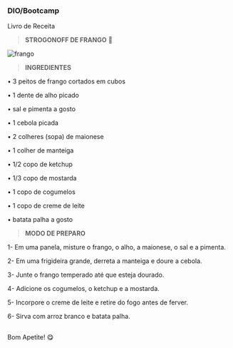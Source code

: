 ### DIO/Bootcamp

Livro de Receita


> **STROGONOFF DE FRANGO** 🐔
 
![frango](https://user-images.githubusercontent.com/89816943/210690386-2363dfa8-3d99-4b39-af2f-a2fa56cdba64.jpg)
 
 > **INGREDIENTES**

• 3 peitos de frango cortados em cubos

• 1 dente de alho picado

• sal e pimenta a gosto

• 1 cebola picada

• 2 colheres (sopa) de maionese

• 1 colher de manteiga

• 1/2 copo de ketchup

• 1/3 copo de mostarda

• 1 copo de cogumelos

• 1 copo de creme de leite

• batata palha a gosto

> **MODO DE PREPARO**

1- Em uma panela, misture o frango, o alho, a maionese, o sal e a pimenta.

2- Em uma frigideira grande, derreta a manteiga e doure a cebola.

3- Junte o frango temperado até que esteja dourado.

4- Adicione os cogumelos, o ketchup e a mostarda.

5- Incorpore o creme de leite e retire do fogo antes de ferver.

6- Sirva com arroz branco e batata palha.
##
Bom Apetite! 😋
